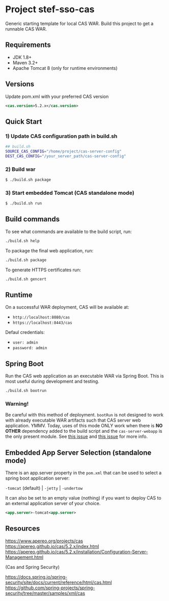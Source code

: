 Project stef-sso-cas
============================
Generic starting template for local CAS WAR. Build this project to get a runnable CAS WAR.

## Requirements

* JDK 1.8+
* Maven 3.2+
* Apache Tomcat 8 (only for runtime environments)

## Versions
Update pom.xml with your preferred CAS version

```xml
<cas.version>5.2.x</cas.version>
```

## Quick Start

### 1) Update CAS configuration path in build.sh
```bash
## build.sh
SOURCE_CAS_CONFIG="/home/project/cas-server-config"
DEST_CAS_CONFIG="/your_server_path/cas-server-config"
```
### 2) Build war
```bash
$ ./build.sh package
```

### 3) Start embedded Tomcat (CAS standalone mode)
```bash
$ ./build.sh run
```

## Build commands

To see what commands are available to the build script, run:

```bash
./build.sh help
```

To package the final web application, run:

```bash
./build.sh package
```

To generate HTTPS certificates run:

```bash
./build.sh gencert
```


## Runtime

On a successful WAR deployment, CAS will be available at:
* `http://localhost:8080/cas`
* `https://localhost:8443/cas`

Defaul credentials:
* `user: admin `
* `password: admin `

## Spring Boot

Run the CAS web application as an executable WAR via Spring Boot. This is most useful during development and testing.

```bash
./build.sh bootrun
```

### Warning!

Be careful with this method of deployment. `bootRun` is not designed to work with already executable WAR artifacts such that CAS server web application. YMMV. Today, uses of this mode ONLY work when there is **NO OTHER** dependency added to the build script and the `cas-server-webapp` is the only present module. See [this issue](https://github.com/apereo/cas/issues/2334) and [this issue](https://github.com/spring-projects/spring-boot/issues/8320) for more info.


## Embedded App Server Selection (standalone mode)

There is an app.server property in the `pom.xml` that can be used to select a spring boot application server:


 `-tomcat` (default) | `-jetty` | `-undertow`  

It can also be set to an empty value (nothing) if you want to deploy CAS to an external application server of your choice.

```xml
<app.server>-tomcat<app.server>
```
## Resources
https://www.apereo.org/projects/cas
https://apereo.github.io/cas/5.2.x/index.html
https://apereo.github.io/cas/5.2.x/installation/Configuration-Server-Management.html

(Cas and Spring Security)

https://docs.spring.io/spring-security/site/docs/current/reference/html/cas.html
https://github.com/spring-projects/spring-security/tree/master/samples/xml/cas
 

